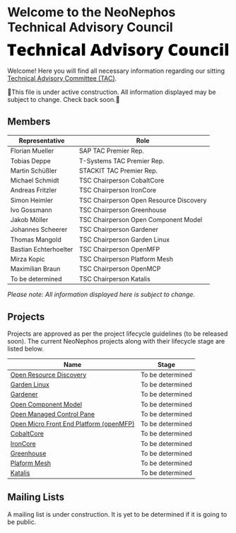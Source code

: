 # Welcome to the NeoNephos Technical Advisory Council

<img src="../assets/tac_logo.png" alt="TAC Logo" width="500"/> 

Welcome! Here you will find all necessary information regarding our sitting [Technical Advisory Committee (TAC)](Technical_Advisory_Committee_Explanation.md).

🚧This file is under active construction. All information displayed may be subject to change. Check back soon.🚧

## Members

|Representative|Role|
|---|---|
| Florian Mueller  | SAP TAC Premier Rep.  |
| Tobias Deppe  | T-Systems TAC Premier Rep.  |
| Martin Schüßler  | STACKIT TAC Premier Rep.  |
| Michael Schmidt        | TSC Chairperson CobaltCore                |
| Andreas Fritzler       | TSC Chairperson IronCore                  |
| Simon Heimler          | TSC Chairperson Open Resource Discovery   |
| Ivo Gossmann           | TSC Chairperson Greenhouse                |
| Jakob Möller           | TSC Chairperson Open Component Model      |
| Johannes Scheerer      | TSC Chairperson Gardener                  |
| Thomas Mangold         | TSC Chairperson Garden Linux              |
| Bastian Echterhoelter  | TSC Chairperson OpenMFP                   |
| Mirza Kopic            | TSC Chairperson Platform Mesh             |
| Maximilian Braun       | TSC Chairperson OpenMCP                   |
| To be determined       | TSC Chairperson Katalis                   |

*Please note: All information displayed here is subject to change.*

## Projects

Projects are approved as per the project lifecycle guidelines (to be released soon). The current NeoNephos projects along with their lifecycle stage are listed below.

|Name|Stage|
|---|---|
|[Open Resource Discovery](https://github.com/open-resource-discovery/specification) |To be determined| 
|[Garden Linux](https://github.com/gardenlinux/)|To be determined| 
|[Gardener](https://github.com/gardener/)|To be determined| 
|[Open Component Model](https://github.com/open-component-model/)|To be determined| 
|[Open Managed Control Pane](https://github.com/open-component-model/ocm-controller)|To be determined| 
|[Open Micro Front End Platform (openMFP)](https://github.com/openmfp)|To be determined| 
|[CobaltCore](https://github.com/cobaltcore-dev)|To be determined| 
|[IronCore](https://github.com/ironcore-dev) |To be determined| 
|[Greenhouse](https://github.com/cloudoperators) |To be determined| 
|[Plaform Mesh](https://github.com/platform-mesh) |To be determined| 
|[Katalis](https://github.com/telekom/NeoNephos-Katalis) |To be determined| 

## Mailing Lists

A mailing list is under construction. It is yet to be determined if it is going to be public.
